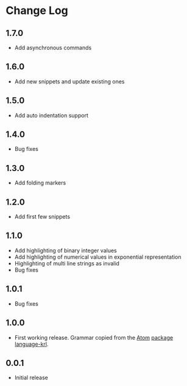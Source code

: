 # Change Log
## 1.7.0
- Add asynchronous commands

## 1.6.0
- Add new snippets and update existing ones

## 1.5.0
- Add auto indentation support

## 1.4.0
- Bug fixes

## 1.3.0
- Add folding markers

## 1.2.0
- Add first few snippets

## 1.1.0
- Add highlighting of binary integer values
- Add highlighting of numerical values in exponential representation
- Highlighting of multi line strings as invalid
- Bug fixes

## 1.0.1
- Bug fixes

## 1.0.0
- First working release. Grammar copied from the [Atom](https://atom.io/) [package language-krl](https://github.com/d4nuu8/language-krl).

## 0.0.1
- Initial release